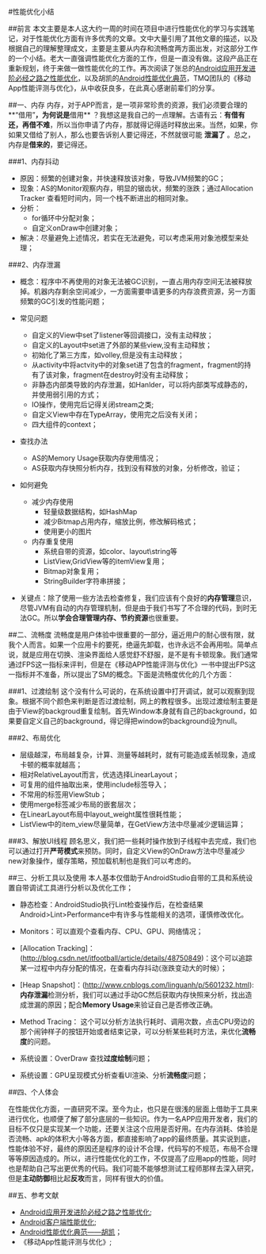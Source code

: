 #性能优化小结

##前言
本文主要是本人这大约一周的时间在项目中进行性能优化的学习与实践笔记，对于性能优化方面有许多优秀的文章。文中大量引用了其他文章的描述，以及根据自己的理解整理成文，主要是主要从内存和流畅度两方面出发，对这部分工作的一个小结。老大一直强调性能优化方面的工作，但是一直没有做。这段产品正在重新规划，终于来做一做性能优化的工作。再次阅读了张总的[Android应用开发进阶必经之路之性能优化](https://github.com/OpenDevTeam/OpenBox/blob/master/topic/%5BAndroid%E6%8A%80%E6%9C%AF%E4%B8%93%E9%A2%98%5D%E5%BA%94%E7%94%A8%E5%BC%80%E5%8F%91%E8%BF%9B%E9%98%B6%E5%BF%85%E7%BB%8F%E4%B9%8B%E8%B7%AF%E4%B9%8B%E6%80%A7%E8%83%BD%E4%BC%98%E5%8C%96.md)，以及胡凯的[Android性能优化典范](http://hukai.me/blog/archives/)，TMQ团队的《移动App性能评测与优化》，从中收获良多，在此真心感谢前辈们的分享。

##一、内存
内存，对于APP而言，是一项非常珍贵的资源，我们必须要合理的**“借用”**，为何说是**借用** ？我想这是我自己的一点理解。古语有云：**有借有还，再借不难**，所以当你申请了内存，那就得记得适时释放出来。当然，如果，你如果又借给了别人，那么也要告诉别人要记得还，不然就很可能 **泄漏了** 。总之，内存是**借来的**，要记得还。

###1、内存抖动

+ 原因：频繁的创建对象，并快速释放该对象，导致JVM频繁的GC；
+ 现象：AS的Monitor观察内存，明显的锯齿状，频繁的涨跌；通过Allocation Tracker 查看短时间内，同一个栈不断进出的相同对象。
+ 分析：
	+ for循环中分配对象；
	+ 自定义onDraw中创建对象；
+ 解决：尽量避免上述情况，若实在无法避免，可以考虑采用对象池模型来处理；

###2、内存泄漏

+ 概念：程序中不再使用的对象无法被GC识别，一直占用内存空间无法被释放掉。机器内存剩余空间减少，一方面需要申请更多的内存浪费资源，另一方面频繁的GC引发的性能问题；
+ 常见问题
	+ 自定义的View中set了listener等回调接口，没有主动释放；
	+ 自定义的Layout中set进了外部的某些view,没有主动释放；
	+ 初始化了第三方库，如volley,但是没有主动释放；
	+ 从activity中将actvity中的对象set进了包含的fragment，fragment的持有了该对象，fragment在destroy时没有主动释放；
	+ 非静态内部类导致的内存泄漏，如Hanlder，可以将内部类写成静态的，并使用弱引用的方式；
	+ IO操作，使用完后记得关闭stream之类;
	+ 自定义View中存在TypeArray，使用完之后没有关闭；
	+ 四大组件的context；
+ 查找办法
	+ AS的Memory Usage获取内存使用情况；
	+ AS获取内存快照分析内存，找到没有释放的对象，分析修改，验证；
+ 如何避免
	+ 减少内存使用
		+ 轻量级数据结构，如HashMap
		+ 减少Bitmap占用内存，缩放比例，修改解码格式；
		+ 使用更小的图片
	+ 内存重复使用
		+ 系统自带的资源，如color、layout\string等
		+ ListView,GridView等的itemView复用；
		+ Bitmap对象复用；
		+ StringBuilder字符串拼接；
	
+ 关键点：除了使用一些方法去检查修复，我们应该有个良好的**内存管理**意识，尽管JVM有自动的内存管理机制，但是由于我们书写了不合理的代码，到时无法GC。所以**学会合理管理内存、节约资源**也很重要。

##二、流畅度
流畅度是用户体验中很重要的一部分，逼近用户的耐心很有限，就我个人而言。如果一个应用卡的要死，绝逼先卸载，也许永远不会再用啦。简单点说，就是应用在切换、渲染界面给人感觉舒不舒服，是不是有卡顿现象。我们通常通过FPS这一指标来评判，但是在《移动APP性能评测与优化》一书中提出FPS这一指标并不准备，所以提出了SM的概念。下面是流畅度优化的几个方面：

###1、过渡绘制
这个没有什么可说的，在系统设置中打开调试，就可以观察到现象。根据不同个颜色来判断是否过渡绘制，网上的教程很多。出现过渡绘制主要是由于View的backgroud重复绘制。首先Window本身就有自己的background，如果要自定义自己的background，得记得把window的background设为null。

###2、布局优化
+ 层级越深，布局越复杂，计算、测量等越耗时，就有可能造成丢帧现象，造成卡顿的概率就越高；
+ 相对RelativeLayout而言，优选选择LinearLayout；
+ 可复用的组件抽取出来，使用include标签导入；
+ 不常用的标签用ViewStub；
+ 使用merge标签减少布局的嵌套层次；
+ 在LinearLayout布局中layout_weight属性很耗性能；
+ ListView中的item_view尽量简单，在GetView方法中尽量减少逻辑运算；

###3、解放UI线程
顾名思义，我们把一些耗时操作放到子线程中去完成，我们也可以通过打开**严苛模式**来预防。同时，自定义View的OnDraw方法中尽量减少new对象操作，缓存策略，预加载机制也是我们可以考虑的。


##三、分析工具以及使用
本人基本仅借助于AndroidStudio自带的工具和系统设置自带调试工具进行分析以及优化工作；

+ 静态检查：AndroidStudio执行Lint检查操作后，在检查结果Android>Lint>Performance中有许多与性能相关的选项，谨慎修改优化。

+ Monitors：可以直观个查看内存、CPU、GPU、网络情况；

+ [Allocation Tracking]：(http://blog.csdn.net/itfootball/article/details/48750849)：这个可以追踪某一过程中内存分配的情况，在查看内存抖动(涨跌变动大的时候）；
+ [Heap Snapshot]：(http://www.cnblogs.com/linguanh/p/5601232.html):**内存泄漏**检测分析，我们可以通过手动GC然后获取内存快照来分析，找出造成泄漏的原因；配合**Memory Usage**来验证自己是否修改正确。
+ Method Tracing： 这个可以分析方法执行耗时、调用次数，点击CPU旁边的那个闹钟样子的按钮开始或者结束记录，可以分析某些耗时方法，来优化**流畅度**的问题。
+ 系统设置：OverDraw 查找**过度绘制**问题；
+ 系统设置：GPU呈现模式分析查看UI渲染、分析**流畅度**问题；

##四、个人体会

在性能优化方面，一直研究不深。至今为止，也只是在很浅的层面上借助于工具来进行优化，也顺便了解了部分底层的一些知识。作为一名APP应用开发者，我们的目标不仅只是实现某一个功能，还要关注这个应用是否好用。在内存消耗、体验是否流畅、apk的体积大小等各方面，都直接影响了app的最终质量。其实说到底，性能体验不好，最终的原因还是程序的设计不合理，代码写的不规范，布局不合理等等原因造成的。所以，进行性能优化的工作，不仅提高了应用app的性能，同时也是帮助自己写出更优秀的代码。我们可能不能够想测试工程师那样去深入研究，但是**主动防御**相比起**反攻**而言，同样有很大的价值。

##五、参考文献
+ [Android应用开发进阶必经之路之性能优化](https://github.com/OpenDevTeam/OpenBox/blob/master/topic/%5BAndroid%E6%8A%80%E6%9C%AF%E4%B8%93%E9%A2%98%5D%E5%BA%94%E7%94%A8%E5%BC%80%E5%8F%91%E8%BF%9B%E9%98%B6%E5%BF%85%E7%BB%8F%E4%B9%8B%E8%B7%AF%E4%B9%8B%E6%80%A7%E8%83%BD%E4%BC%98%E5%8C%96.md);
+ [Android客户端性能优化](http://blog.tingyun.com/web/article/detail/155#rd);
+ [Android性能优化典范——胡凯](http://hukai.me/blog/archives/)；
+ 《移动App性能评测与优化》;